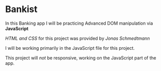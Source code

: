 # Bankist

In this Banking app I will be practicing Advanced DOM manipulation via **JavaScript**

_HTML and CSS_ for this project was provided by _Jonas Schmedtmann_

I will be working primarily in the JavaScript file for this project.

This project will _not_ be responsive, working on the JavaScript part of the app.
